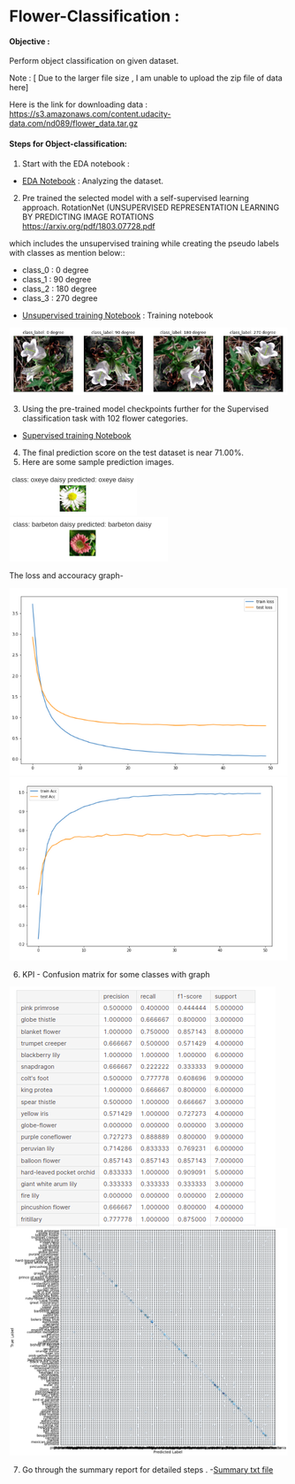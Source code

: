 # Flower-Classification : 

#### Objective : 
Perform object classification on given dataset.

Note : [ Due to the larger file size , I am unable to upload the zip file of data here]

Here is the link for downloading data : https://s3.amazonaws.com/content.udacity-data.com/nd089/flower_data.tar.gz

#### Steps for Object-classification:
1. Start with the EDA notebook :
- [EDA Notebook](https://github.com/deepalim100/Flower-Classification/blob/main/EDA.ipynb) : Analyzing the dataset.

2. Pre trained the selected model with a self-supervised learning approach. RotationNet (UNSUPERVISED REPRESENTATION LEARNING BY PREDICTING IMAGE ROTATIONS https://arxiv.org/pdf/1803.07728.pdf

which includes the unsupervised training while creating the pseudo labels with classes as mention below::

* class_0 : 0 degree
* class_1 : 90 degree
* class_2 : 180 degree
* class_3 : 270 degree

- [Unsupervised training Notebook](https://github.com/deepalim100/Flower-Classification/blob/main/Unsupervised_classfication_training.ipynb) : Training notebook 

![](EDA_1.png)
 
3. Using the pre-trained model checkpoints further for the Supervised classification task with 102 flower categories.
- [Supervised training Notebook](https://github.com/deepalim100/Flower-Classification/blob/main/supervised-classfication.ipynb)

4. The final prediction score on the test dataset is near 71.00%.
5. Here are some sample prediction images.

![](pred_1.png)
![](pred_2.png)

The loss and accouracy graph-

 ![](loss.png)
![](accuracy.png)


6. KPI - Confusion matrix for some classes with graph

![](confusion.png)
![](graph.png)

7. Go through the summary report for detailed steps .
-[Summary txt file](https://github.com/deepalim100/Flower-Classification/blob/main/Flower_Classification_documentation.txt)
